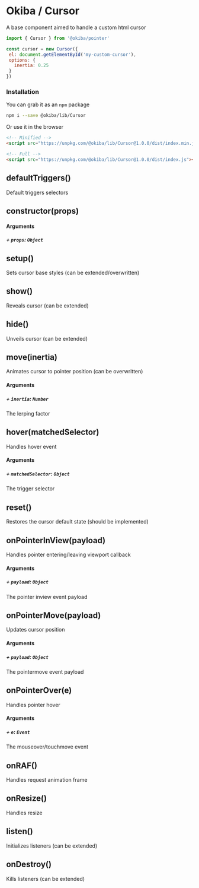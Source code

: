 

# Okiba / Cursor
A base component aimed to handle a custom html cursor




```javascript
import { Cursor } from '@okiba/pointer'

const cursor = new Cursor({
 el: document.getElementById('my-custom-cursor'),
 options: {
   inertia: 0.25
 }
})
```



### Installation

You can grab it as an `npm` package
```bash
npm i --save @okiba/lib/Cursor
```

Or use it in the browser
```html
<!-- Minified -->
<script src="https://unpkg.com/@okiba/lib/Cursor@1.0.0/dist/index.min.js"></script>

<!-- Full -->
<script src="https://unpkg.com/@okiba/lib/Cursor@1.0.0/dist/index.js"></script>
```







## defaultTriggers()


Default triggers selectors







## constructor(props)









#### Arguments


##### + `props`: `Object`







## setup()


Sets cursor base styles (can be extended/overwritten)







## show()


Reveals cursor (can be extended)







## hide()


Unveils cursor (can be extended)







## move(inertia)


Animates cursor to pointer position (can be overwritten)







#### Arguments


##### + `inertia`: `Number`

The lerping factor





## hover(matchedSelector)


Handles hover event







#### Arguments


##### + `matchedSelector`: `Object`

The trigger selector





## reset()


Restores the cursor default state (should be implemented)







## onPointerInView(payload)


Handles pointer entering/leaving viewport callback







#### Arguments


##### + `payload`: `Object`

The pointer inview event payload





## onPointerMove(payload)


Updates cursor position







#### Arguments


##### + `payload`: `Object`

The pointermove event payload





## onPointerOver(e)


Handles pointer hover







#### Arguments


##### + `e`: `Event`

The mouseover/touchmove event





## onRAF()


Handles request animation frame







## onResize()


Handles resize







## listen()


Initializes listeners (can be extended)







## onDestroy()


Kills listeners (can be extended)






